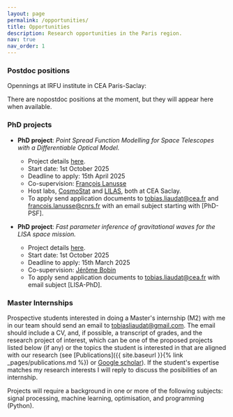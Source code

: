 ```yaml
---
layout: page
permalink: /opportunities/
title: Opportunities
description: Research opportunities in the Paris region.
nav: true
nav_order: 1
---
```



### Postdoc positions

Opennings at IRFU institute in CEA Paris-Saclay:

There are nopostdoc positions at the moment, but they will appear here when available.


### PhD projects

<!-- Three PhD projects will be opening soon for a start date of October 2025. Stay tuned for more info!  -->

- __PhD project__: _Point Spread Function Modelling for Space Telescopes with a Differentiable Optical Model._
    - Project details [here](/assets/opportunities/2025_PhD_subject_PSF.pdf).
    - Start date: 1st October 2025
    - Deadline to apply: 15th April 2025
    - Co-supervision: [François Lanusse](https://flanusse.net)
    - Host labs, [CosmoStat](https://www.cosmostat.org) and [LILAS](https://irfu.cea.fr/Phocea/Vie_des_labos/Ast/ast_groupe.php?id_groupe=616), both at CEA Saclay. 
    - To apply send application documents to [tobias.liaudat@cea.fr](mailto:tobias.liaudat@cea.fr) and [francois.lanusse@cnrs.fr](mailto:francois.lanusse@cnrs.fr) with an email subject starting with [PhD-PSF].


- __PhD project__: _Fast parameter inference of gravitational waves for the LISA space mission._
    - Project details [here](/assets/opportunities/2025_PhD_subject_LISA_EN.pdf).
    - Start date: 1st October 2025
    - Deadline to apply: 15th March 2025
    - Co-supervision: [Jérôme Bobin](https://scholar.google.com/citations?user=2IWDmk8AAAAJ&hl=en&oi=ao)
    - To apply send application documents to [tobias.liaudat@cea.fr](mailto:tobias.liaudat@cea.fr) with email subject [LISA-PhD].


<!-- There are no PhD projects at the moment, but they will appear here when available. -->


### Master Internships


Prospective students interested in doing a Master's internship (M2) with me in our team should send an email to [tobiasliaudat@gmail.com](mailto:tobiasliaudat@gmail.com). The email should include a CV, and, if possible, a transcript of grades, and the research project of interest, which can be one of the proposed projects listed below (if any) or the topics the student is interested in that are aligned with our research (see [Publications]({{ site.baseurl }}{% link _pages/publications.md %}) or [Google scholar](https://scholar.google.com/citations?user=5YLM_sEAAAAJ)). If the student's expertise matches my research interests I will reply to discuss the posibilities of an internship. 

Projects will require a background in one or more of the following subjects: signal processing, machine learning, optimisation, and programming (Python).


<!-- <!-- - **Intenship project**: _Point Spread Function Modelling with Neural Fields and a Differentiable Optical Model._ Details [here](/assets/opportunities/2024_internship_offer_n1.pdf). -->

